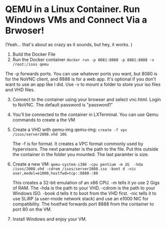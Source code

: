 # QEMU in a Linux Container. Run Windows VMs and Connect Via a Brwoser!

(Yeah... that's about as crazy as it sounds, but hey, it works. )

1. Build the Docker File
2. Run the Docker container
`
docker run -p 8081:8080 -p 8881:8888 -v /root:/isos qemu
`

The -p forwards ports. You can use whatever ports you want, but 8080 is for the NoVNC client, and 8888 is for a web app. It's optional if you don't want to use an app like I did. Use -v to mount a folder to store your iso files and VHD files.

3.  Connect to the container using your browser and select vnc.html. Login to NoVNC. The default password is "password1"
4.  You'll be connected to the container in LXTerminal. You can use Qemu commands to create a the VM
5.  Create a VHD with qemu-img qemu-img: `create -f vpc /isos/server2008.vhd 10G`

	The -f is for format. It creates a VPC format commonly used by hypervisors. The next paramater is the path to the file. Put this outside the container in the folder you mounted. The last paramter is size.
   
6.  Create a new VM: `qemu-system-i386 -cpu pentium -m 2G  -hda /isos/2008.vhd -cdrom /isos/server2008.iso -boot d -nic user,model=e1000,hostfwd=tcp::8888-:80`

	This creates a 32-bit emulation of an x86 CPU. -m tells it yo use 2 Gigs of RAM. The -hda is the path to your VHD. -cdrom is the path to your Windows ISO. -book d tells it to boot from the VHD first. -nic tells it to use SLiRP (a user-mode network stack) and use an e1000 NIC for compatibility. The hostfwd forwards port 8888 from the container to port 80 on the VM.

7. Install Windows and enjoy your VM.
